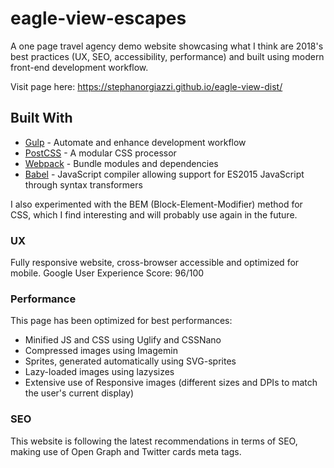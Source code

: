 # eagle-view-escapes

A one page travel agency demo website showcasing what I think are 2018's best practices (UX, SEO, accessibility, performance) and built using modern front-end development workflow.

Visit page here: https://stephanorgiazzi.github.io/eagle-view-dist/

## Built With

* [Gulp](https://gulpjs.com/) - Automate and enhance development workflow
* [PostCSS](http://postcss.org/) - A modular CSS processor
* [Webpack](https://webpack.js.org/) - Bundle modules and dependencies
* [Babel](babeljs.io/) - JavaScript compiler allowing support for ES2015 JavaScript through syntax transformers

I also experimented with the BEM (Block-Element-Modifier) method for CSS, which I find interesting and will probably use again in the future.

### UX

Fully responsive website, cross-browser accessible and optimized for mobile.
Google User Experience Score: 96/100

### Performance

This page has been optimized for best performances:
  - Minified JS and CSS using Uglify and CSSNano
  - Compressed images using Imagemin
  - Sprites, generated automatically using SVG-sprites
  - Lazy-loaded images using lazysizes
  - Extensive use of Responsive images (different sizes and DPIs to match the user's current display)

### SEO

This website is following the latest recommendations in terms of SEO, making use of Open Graph and Twitter cards meta tags.
